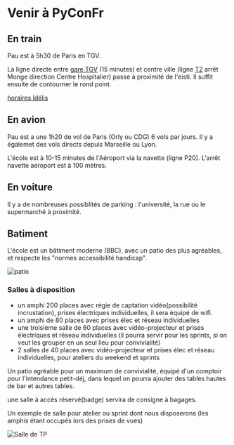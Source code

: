 Venir à PyConFr
===============

En train
--------

Pau est à 5h30 de Paris en TGV.

La ligne directe entre [gare TGV](http://reseau-idelis.com/upload/plans/plans_2013/pole_Gare.pdf "Gare TGV") (15 minutes)
et centre ville (ligne [T2](http://reseau-idelis.com/upload/plans/T2.pdf "T2") arrêt Monge direction Centre Hospitalier)
passe à proximité de l'eisti. Il suffit ensuite de contourner le rond point.

[horaires Idélis](http://www.reseau-idelis.com/745-Mes-itineraires.html "Horaire de Bus")


En avion
--------

Pau est a une 1h20 de vol de Paris (Orly ou CDG) 6 vols par jours.
Il y a égalemet des vols directs depuis Marseille ou Lyon.

 L'école est à 10-15 minutes de l'Aéroport via la navette (ligne P20). L'arrêt navette aéroport est à 100 mètres.


En voiture
----------

Il y a de nombreuses possiblités de parking : l'université, la rue ou le supermarché à proximité.

Batiment
--------

L'école est un bâtiment moderne (BBC), avec un patio des plus agréables, et respecte les "normes accessibilité handicap".

![patio](https://www.paulla.asso.fr/galeries/eisti-pycon-fr-pau-2015/dsc-0702-embedded.jpg)

### Salles à disposition


 +  un amphi 200 places avec régie de captation vidéo(possibilité incrustation), prises électriques individuelles, il sera équipé de wifi.
 +  un amphi de 80 places avec prises élec et réseau individuelles
 +  une troisième salle de 60 places avec vidéo-projecteur et prises électriques et réseau individuelles (il pourra servir pour les sprints, si on veut les grouper en un seul lieu pour convivialité)
 +  2 salles de 40 places avec vidéo-projecteur et prises élec et réseau individuelles, pour ateliers du weekend et sprints

Un patio agréable pour un maximum de convivialité, équipé d'un comptoir pour l'intendance petit-déj, dans lequel on
pourra ajouter des tables hautes de bar et autres tables.

une salle à accès réservé(badge) servira de consigne à bagages.

Un exemple de salle pour atelier ou sprint dont nous disposerons (les amphis étant occupés lors des prises de vues)

![Salle de TP](https://www.paulla.asso.fr/galeries/eisti-pycon-fr-pau-2015/dsc-0699-embedded.jpg)
